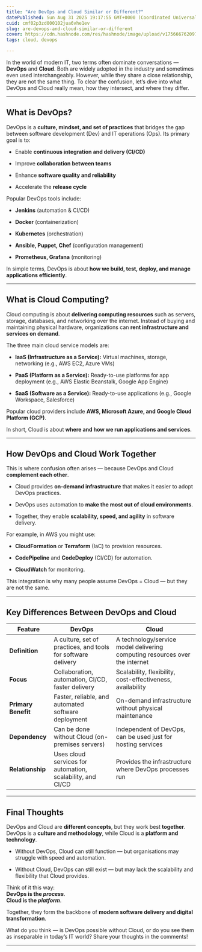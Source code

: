 ```yaml
---
title: "Are DevOps and Cloud Similar or Different?"
datePublished: Sun Aug 31 2025 19:17:55 GMT+0000 (Coordinated Universal Time)
cuid: cmf02p3zd000102jua6vhe1ev
slug: are-devops-and-cloud-similar-or-different
cover: https://cdn.hashnode.com/res/hashnode/image/upload/v1756667620972/68fe4934-02b8-46c3-beee-f679329c08f4.jpeg
tags: cloud, devops

---
```


In the world of modern IT, two terms often dominate conversations — **DevOps** and **Cloud**. Both are widely adopted in the industry and sometimes even used interchangeably. However, while they share a close relationship, they are not the same thing. To clear the confusion, let’s dive into what DevOps and Cloud really mean, how they intersect, and where they differ.

---

## What is DevOps?

DevOps is a **culture, mindset, and set of practices** that bridges the gap between software development (Dev) and IT operations (Ops). Its primary goal is to:

* Enable **continuous integration and delivery (CI/CD)**
    
* Improve **collaboration between teams**
    
* Enhance **software quality and reliability**
    
* Accelerate the **release cycle**
    

Popular DevOps tools include:

* **Jenkins** (automation & CI/CD)
    
* **Docker** (containerization)
    
* **Kubernetes** (orchestration)
    
* **Ansible, Puppet, Chef** (configuration management)
    
* **Prometheus, Grafana** (monitoring)
    

In simple terms, DevOps is about **how we build, test, deploy, and manage applications efficiently**.

---

## What is Cloud Computing?

Cloud computing is about **delivering computing resources** such as servers, storage, databases, and networking over the internet. Instead of buying and maintaining physical hardware, organizations can **rent infrastructure and services on demand**.

The three main cloud service models are:

* **IaaS (Infrastructure as a Service):** Virtual machines, storage, networking (e.g., AWS EC2, Azure VMs)
    
* **PaaS (Platform as a Service):** Ready-to-use platforms for app deployment (e.g., AWS Elastic Beanstalk, Google App Engine)
    
* **SaaS (Software as a Service):** Ready-to-use applications (e.g., Google Workspace, Salesforce)
    

Popular cloud providers include **AWS, Microsoft Azure, and Google Cloud Platform (GCP)**.

In short, Cloud is about **where and how we run applications and services**.

---

## How DevOps and Cloud Work Together

This is where confusion often arises — because DevOps and Cloud **complement each other**.

* Cloud provides **on-demand infrastructure** that makes it easier to adopt DevOps practices.
    
* DevOps uses automation to **make the most out of cloud environments**.
    
* Together, they enable **scalability, speed, and agility** in software delivery.
    

For example, in AWS you might use:

* **CloudFormation** or **Terraform** (IaC) to provision resources.
    
* **CodePipeline** and **CodeDeploy** (CI/CD) for automation.
    
* **CloudWatch** for monitoring.
    

This integration is why many people assume DevOps = Cloud — but they are not the same.

---

## Key Differences Between DevOps and Cloud

| Feature | DevOps | Cloud |
| --- | --- | --- |
| **Definition** | A culture, set of practices, and tools for software delivery | A technology/service model delivering computing resources over the internet |
| **Focus** | Collaboration, automation, CI/CD, faster delivery | Scalability, flexibility, cost-effectiveness, availability |
| **Primary Benefit** | Faster, reliable, and automated software deployment | On-demand infrastructure without physical maintenance |
| **Dependency** | Can be done without Cloud (on-premises servers) | Independent of DevOps, can be used just for hosting services |
| **Relationship** | Uses cloud services for automation, scalability, and CI/CD | Provides the infrastructure where DevOps processes run |

---

## Final Thoughts

DevOps and Cloud are **different concepts**, but they work best **together**. DevOps is a **culture and methodology**, while Cloud is a **platform and technology**.

* Without DevOps, Cloud can still function — but organisations may struggle with speed and automation.
    
* Without Cloud, DevOps can still exist — but may lack the scalability and flexibility that Cloud provides.
    

Think of it this way:  
**DevOps is the *process***.  
**Cloud is the *platform***.

Together, they form the backbone of **modern software delivery and digital transformation**.

What do you think — is DevOps possible without Cloud, or do you see them as inseparable in today’s IT world? Share your thoughts in the comments!

---